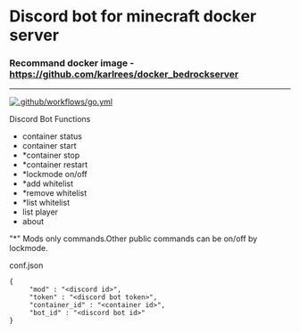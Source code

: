 # Discord bot for minecraft docker server

### Recommand docker image - https://github.com/karlrees/docker_bedrockserver

<hr>


[![.github/workflows/go.yml](https://github.com/peterzam/AsterianBot/actions/workflows/go.yml/badge.svg)](https://github.com/peterzam/AsterianBot/actions/workflows/go.yml)


Discord Bot Functions
 - container status
 - container start
 - *container stop
 - *container restart
 - *lockmode on/off
 - *add whitelist
 - *remove whitelist
 - *list whitelist
 - list player
 - about

"*" Mods only commands.Other public commands can be on/off by lockmode.

conf.json

```
{
     "mod" : "<discord id>",
     "token" : "<discord bot token>",
     "container_id" : "<container id>",
     "bot_id" : "<discord bot id>"
}
```
